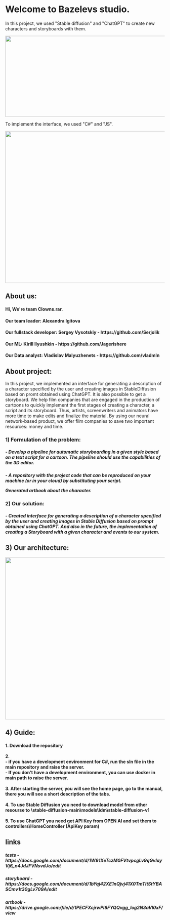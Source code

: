 # Welcome to Bazelevs studio.

In this project, we used "Stable diffusion" and "ChatGPT" to create new characters and storyboards with them.

<img src="https://for-press.ru/wp-content/uploads/2023/03/unnamed.png" width="512" height="256">


To implement the interface, we used "C#" and "JS".

<html>
 <head>
  <meta charset="utf-8">
 </head>
 <body>
<p>
<img src="https://github.com/Serjolik/WebBazelevsProj/assets/104458106/5a22631f-2703-4240-8eb4-1f70b84a82d5" width="960" height="480">
</p>
 </body>
</html>


## About us:

<h4>
   Hi, We're team Clowns.rar.
</h4>

<h4>
    Our team leader: Alexandra Igitova
 </h4>
  <h4>
  Our fullstack developer: Sergey Vysotskiy - https://github.com/Serjolik
   </h4>
   <h4>
     Our ML: Kirill Ilyushkin - https://github.com/Jagerishere
    </h4>
<h4>    
Our Data analyst: Vladislav Malyuzhenets - https://github.com/vladmln
</h4>
 


 
## About project:
In this project, we implemented an interface for generating a description of a character specified by the user and creating images in StableDiffusion based on promt obtained using ChatGPT. It is also possible to get a storyboard. We help film companies that are engaged in the production of cartoons to quickly implement the first stages of creating a character, a script and its storyboard. Thus, artists, screenwriters and animators have more time to make edits and finalize the material. By using our neural network-based product, we offer film companies to save two important resources: money and time.

### 1) Formulation of the problem:
<h5>- Develop a pipeline for automatic storyboarding in a given style based on a text script for a cartoon. The pipeline should use the capabilities of the 3D editor.
</h5>
<h5>- A repository with the project code that can be reproduced on your machine (or in your cloud) by substituting your script.

Generated artbook about the character. </h5>

### 2) Our solution:
<h5>- Created interface for generating a description of a character specified by the user and creating images in Stable Diffusion based on prompt obtained using ChatGPT. And also in the future, the implementation of creating a Storyboard with a given character and events to our system.</h5>

## 3) Our architecture:

<img src="https://github.com/Serjolik/WebBazilevsProj/assets/109044567/4b372e26-a11b-4541-a2b8-08cc13340ac6" width="2048" height="512">


##  4) Guide: 
   <h4>1. Download the repository <br>
 <br>
 2.<br>
 - if you have a development environment for C#, run the sln file in the main repository and raise the server. <br>
 - If you don't have a development environment, you can use docker in main path to raise the server. <br>
 <br>
 3. After starting the server, you will see the home page, go to the manual, there you will see a short description of the tabs. <br>
 <br>
 4. To use Stable Diffusion you need to download model from other resourse to \stable-diffusion-main\models\ldm\stable-diffusion-v1 <br>
 <br>
 5. To use ChatGPT you need get API Key from OPEN AI and set them to controllers\HomeController (ApiKey param) <br>
 </h4>
   
   ## links
  <h5> tests - https://docs.google.com/document/d/1W91XeTczM0FVtvpcgLv9qGvlayVj6_n4JdJFVNsvdJo/edit  </h5>
  <h5>  storyboard - https://docs.google.com/document/d/1bYqj42XE1nQjvj41X0TmTltStYBASCmv1t30gLv709A/edit  </h5>
   <h5> artbook - https://drive.google.com/file/d/1PECFXcjrwPl8FYQQvgg_log2N3aVl0xF/view </h5>

